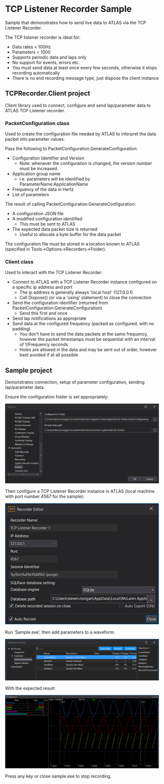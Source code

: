 # TCP Listener Recorder Sample

Sample that demonstrates how to send live data to ATLAS via the TCP Listener Recorder.

The TCP listener recorder is ideal for:
- Data rates < 100Hz
- Parameters < 1000
- Supports periodic data and laps only
- No support for events, errors etc.
- You must send data at least once every few seconds, otherwise it stops recording automatically
- There is no end recording message type, just dispose the client instance

## TCPRecorder.Client project

Client library used to connect, configure and send lap/parameter data to ATLAS TCP Listener recorder.

### PacketConfiguration class

Used to create the configuration file needed by ATLAS to interpret the data packet into parameter values.

Pass the following to PacketConfiguration.GenerateConfiguration:
- Configuration Identifier and Version
    - Note: whenever the configuration is changed, the version number must be increased.
- Application group name
    - i.e. parameters will be identified by ParameterName:ApplicationName
- Frequency of the data in Hertz
- List of parameters

The result of calling PacketConfiguration.GenerateConfiguration:
- A configuration JSON file
- A modified configuration identified
    - This must be sent to ATLAS
- The expected data packet size is returned
    - Useful to allocate a byte buffer for the data packet

The configuration file must be stored in a location known to ATLAS (specified in Tools->Options->Recorders->Folder).

### Client class

Used to interact with the TCP Listener Recorder:
- Connect to ATLAS with a TCP Listener Recorder instance configured on a specific ip address and port
    - The ip address is generally always 'local host' (127.0.0.1)
    - Call Dispose() (or via a 'using' statement) to close the connection
- Send the configuration identifier (returned from PacketConfiguration.GenerateConfiguration)
    - Send this first and once
- Send lap notifications as appropriate
- Send data at the configured frequency (packed as configured, with no padding)
    - You don't have to send the data packets at the same frequency, however the packet timestamps must be sequential with an interval of 1/Frequency seconds
    - Holes are allowed in the data and may be sent out of order, however best avoided if at all possible

## Sample project

Demonstrates connection, setup of parameter configuration, sending lap/parameter data.

Ensure the configuration folder is set appropriately:

![Options](./images/options.jpg)

Then configure a TCP Listener Recorder instance in ATLAS (local machine with port number 4567 for the sample):

![Options](./images/recorder-config.jpg)

Run ‘Sample.exe’, then add parameters to a waveform:

![Options](./images/parameter-browser.png)

With the expected result:

![Options](./images/waveform.png)

Press any key or close sample.exe to stop recording.